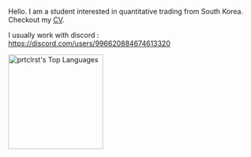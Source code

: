 Hello. I am a student interested in quantitative trading from South Korea. Checkout my [CV](https://sssyvsps.wordpress.com/resume-curriculum-vitae/).

I usually work with discord : https://discord.com/users/996620884674613320


  <a href="https://github.com/prtclrst/github-readme-stats"><img alt="prtclrst's Top Languages" src="https://denvercoder1-github-readme-stats.vercel.app/api/top-langs/?username=prtclrst&langs_count=8&layout=compact&theme=react&hide_border=true&bg_color=1F222E&title_color=F85D7F&icon_color=F8D866" height="192px"/></a>
  
